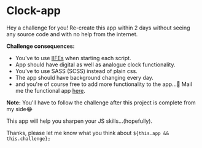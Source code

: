 # Clock-app

Hey a challenge for you! Re-create this app within 2 days without seeing any source code and with no help from the internet.

**Challenge consequences:**

- You've to use [IIFEs](https://developer.mozilla.org/en-US/docs/Glossary/IIFE) when starting each script.
- App should have digital as well as analogue
  clock functionality.
- You've to use SASS (SCSS) instead of plain css.
- The app should have background changing every day.
- and you're of course free to add more functionality to the app...🙂 Mail me the functional app [here](mailto:swaroopshri2019@gmail.com).

**Note:** You'll have to follow the challenge after this project is complete from my side😂

This app will help you sharpen your JS skills...(hopefully).

Thanks, please let me know what you think about `${this.app && this.challenge};`
